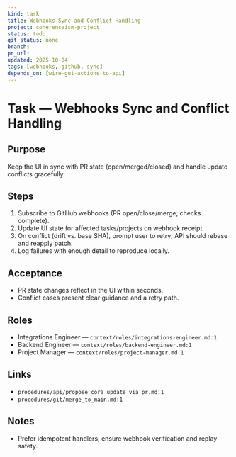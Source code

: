 ```yaml
---
kind: task
title: Webhooks Sync and Conflict Handling
project: coherenceism-project
status: todo
git_status: none
branch: 
pr_url: 
updated: 2025-10-04
tags: [webhooks, github, sync]
depends_on: [wire-gui-actions-to-api]
---
```


# Task — Webhooks Sync and Conflict Handling

## Purpose
Keep the UI in sync with PR state (open/merged/closed) and handle update conflicts gracefully.

## Steps
1) Subscribe to GitHub webhooks (PR open/close/merge; checks complete).
2) Update UI state for affected tasks/projects on webhook receipt.
3) On conflict (drift vs. base SHA), prompt user to retry; API should rebase and reapply patch.
4) Log failures with enough detail to reproduce locally.

## Acceptance
- PR state changes reflect in the UI within seconds.
- Conflict cases present clear guidance and a retry path.

## Roles
- Integrations Engineer — `context/roles/integrations-engineer.md:1`
- Backend Engineer — `context/roles/backend-engineer.md:1`
- Project Manager — `context/roles/project-manager.md:1`

## Links
- `procedures/api/propose_cora_update_via_pr.md:1`
- `procedures/git/merge_to_main.md:1`

## Notes
- Prefer idempotent handlers; ensure webhook verification and replay safety.

